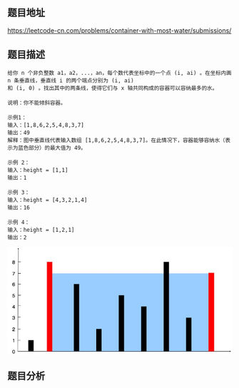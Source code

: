## 题目地址

https://leetcode-cn.com/problems/container-with-most-water/submissions/

## 题目描述
```
给你 n 个非负整数 a1，a2，...，an，每个数代表坐标中的一个点 (i, ai) 。在坐标内画 n 条垂直线，垂直线 i 的两个端点分别为 (i, ai) 
和 (i, 0) 。找出其中的两条线，使得它们与 x 轴共同构成的容器可以容纳最多的水。

说明：你不能倾斜容器。

示例1：
输入：[1,8,6,2,5,4,8,3,7]
输出：49 
解释：图中垂直线代表输入数组 [1,8,6,2,5,4,8,3,7]。在此情况下，容器能够容纳水（表示为蓝色部分）的最大值为 49。

示例 2：
输入：height = [1,1]
输出：1

示例 3：
输入：height = [4,3,2,1,4]
输出：16

示例 4：
输入：height = [1,2,1]
输出：2
```
![](https://github.com/ColinAce/Leetcode--Solution/blob/master/pic/question_11.jpg)


## 题目分析